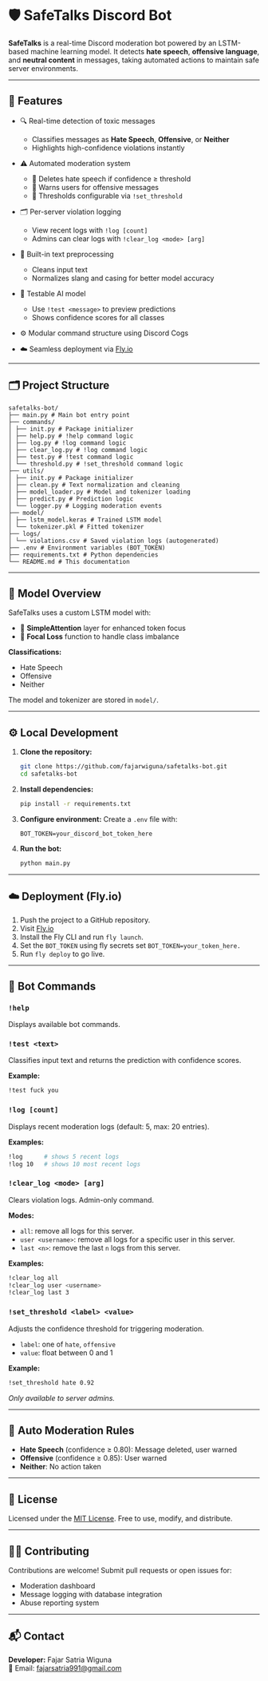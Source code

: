 # 🛡️ SafeTalks Discord Bot

**SafeTalks** is a real-time Discord moderation bot powered by an LSTM-based machine learning model. It detects **hate speech**, **offensive language**, and **neutral content** in messages, taking automated actions to maintain safe server environments.

---

## 🚀 Features

- 🔍 Real-time detection of toxic messages
  - Classifies messages as **Hate Speech**, **Offensive**, or **Neither**
  - Highlights high-confidence violations instantly

- ⚠️ Automated moderation system
  - 🧠 Deletes hate speech if confidence ≥ threshold
  - 👮 Warns users for offensive messages
  - 🔧 Thresholds configurable via `!set_threshold`

- 🗂️ Per-server violation logging
  - View recent logs with `!log [count]`
  - Admins can clear logs with `!clear_log <mode> [arg]`

- 🧼 Built-in text preprocessing
  - Cleans input text
  - Normalizes slang and casing for better model accuracy

- 🧪 Testable AI model
  - Use `!test <message>` to preview predictions
  - Shows confidence scores for all classes

- ⚙️ Modular command structure using Discord Cogs
- ☁️ Seamless deployment via [Fly.io](https://fly.io/)

---

## 🗂️ Project Structure

```
safetalks-bot/
├── main.py # Main bot entry point
├── commands/
│ ├── init.py # Package initializer
│ ├── help.py # !help command logic
│ ├── log.py # !log command logic
│ ├── clear_log.py # !log command logic
│ ├── test.py # !test command logic
│ └── threshold.py # !set_threshold command logic
├── utils/
│ ├── init.py # Package initializer
│ ├── clean.py # Text normalization and cleaning
│ ├── model_loader.py # Model and tokenizer loading
│ ├── predict.py # Prediction logic
│ └── logger.py # Logging moderation events
├── model/
│ ├── lstm_model.keras # Trained LSTM model
│ └── tokenizer.pkl # Fitted tokenizer
├── logs/
│ └── violations.csv # Saved violation logs (autogenerated)
├── .env # Environment variables (BOT_TOKEN)
├── requirements.txt # Python dependencies
└── README.md # This documentation
```

---

## 🧠 Model Overview

SafeTalks uses a custom LSTM model with:
- 🧠 **SimpleAttention** layer for enhanced token focus
- 🎯 **Focal Loss** function to handle class imbalance

**Classifications:**
- Hate Speech
- Offensive
- Neither

The model and tokenizer are stored in `model/`.

---

## ⚙️ Local Development

1. **Clone the repository:**
   ```bash
   git clone https://github.com/fajarwiguna/safetalks-bot.git
   cd safetalks-bot
   ```

2. **Install dependencies:**
   ```bash
   pip install -r requirements.txt
   ```

3. **Configure environment:**
   Create a `.env` file with:
   ```
   BOT_TOKEN=your_discord_bot_token_here
   ```

4. **Run the bot:**
   ```bash
   python main.py
   ```

---

## ☁️ Deployment (Fly.io)

1. Push the project to a GitHub repository.
2. Visit [Fly.io](https://fly.io/)
3. Install the Fly CLI and run `fly launch`.
4. Set the `BOT_TOKEN` using fly secrets set `BOT_TOKEN=your_token_here.`
5. Run `fly deploy` to go live.

---

## 💬 Bot Commands

### `!help`
Displays available bot commands.

### `!test <text>`
Classifies input text and returns the prediction with confidence scores.

**Example:**
```bash
!test fuck you
```

### `!log [count]`
Displays recent moderation logs (default: 5, max: 20 entries).

**Examples:**
```bash
!log      # shows 5 recent logs
!log 10   # shows 10 most recent logs
```
### `!clear_log <mode> [arg]`
Clears violation logs. Admin-only command.

**Modes:**
- `all`: remove all logs for this server.
- `user <username>`: remove all logs for a specific user in this server.
- `last <n>`: remove the last `n` logs from this server.

**Examples:**
```bash
!clear_log all
!clear_log user <username>
!clear_log last 3
```

### `!set_threshold <label> <value>`
Adjusts the confidence threshold for triggering moderation.

- `label`: one of `hate`, `offensive`
- `value`: float between 0 and 1

**Example:**
```bash
!set_threshold hate 0.92
```

*Only available to server admins.*

---

## 🔐 Auto Moderation Rules

- **Hate Speech** (confidence ≥ 0.80): Message deleted, user warned
- **Offensive** (confidence ≥ 0.85): User warned
- **Neither**: No action taken

---

## 📜 License

Licensed under the [MIT License](LICENSE). Free to use, modify, and distribute.

---

## 🙋‍♂️ Contributing

Contributions are welcome! Submit pull requests or open issues for:
- Moderation dashboard
- Message logging with database integration
- Abuse reporting system

---

## 📬 Contact

**Developer:** Fajar Satria Wiguna  
📧 Email: [fajarsatria991@gmail.com](mailto:fajarsatria991@gmail.com)  